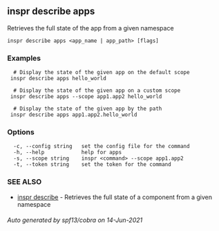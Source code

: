 ## inspr describe apps

Retrieves the full state of the app from a given namespace

```
inspr describe apps <app_name | app_path> [flags]
```

### Examples

```
  # Display the state of the given app on the default scope
 inspr describe apps hello_world

  # Display the state of the given app on a custom scope
 inspr describe apps --scope app1.app2 hello_world

  # Display the state of the given app by the path
 inspr describe apps app1.app2.hello_world

```

### Options

```
  -c, --config string   set the config file for the command
  -h, --help            help for apps
  -s, --scope string    inspr <command> --scope app1.app2
  -t, --token string    set the token for the command
```

### SEE ALSO

* [inspr describe](inspr_describe.md)	 - Retrieves the full state of a component from a given namespace

###### Auto generated by spf13/cobra on 14-Jun-2021
